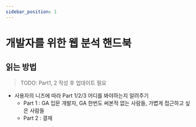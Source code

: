```yaml
---
sidebar_position: 1
---
```


# 개발자를 위한 웹 분석 핸드북

## 읽는 방법

> TODO: Part1, 2 작성 후 업데이트 필요

- 사용자의 니즈에 따라 Part 1/2/3 어디를 봐야하는지 알려주기
    - Part 1 : GA 입문 개발자, GA 한번도 써본적 없는 사람들, 가볍게 접근하고 싶은 사람들
    - Part 2 : 결제 